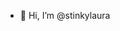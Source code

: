 - 👋 Hi, I’m @stinkylaura

<!---
stinkylaura/stinkylaura is a ✨ special ✨ repository because its `README.md` (this file) appears on your GitHub profile.
You can click the Preview link to take a look at your changes.
--->
